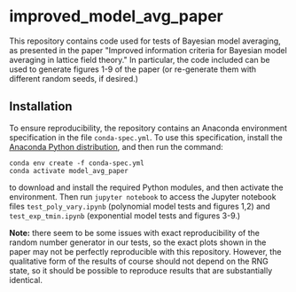 # improved_model_avg_paper

This repository contains code used for tests of Bayesian model averaging, as presented in the paper "Improved information criteria for Bayesian model averaging in lattice field theory."  In particular, the code included can be used to generate figures 1-9 of the paper (or re-generate them with different random seeds, if desired.)

## Installation

To ensure reproducibility, the repository contains an Anaconda environment specification in the file `conda-spec.yml`.  To use this specification, install the [Anaconda Python distribution](https://www.anaconda.com/), and then run the command:

```
conda env create -f conda-spec.yml
conda activate model_avg_paper
```

to download and install the required Python modules, and then activate the environment.  Then run `jupyter notebook` to access the Jupyter notebook files `test_poly_vary.ipynb` (polynomial model tests and figures 1,2) and `test_exp_tmin.ipynb` (exponential model tests and figures 3-9.)

__Note:__ there seem to be some issues with exact reproducibility of the random number generator in our tests, so the exact plots shown in the paper may not be perfectly reproducible with this repository.  However, the qualitative form of the results of course should not depend on the RNG state, so it should be possible to reproduce results that are substantially identical.
